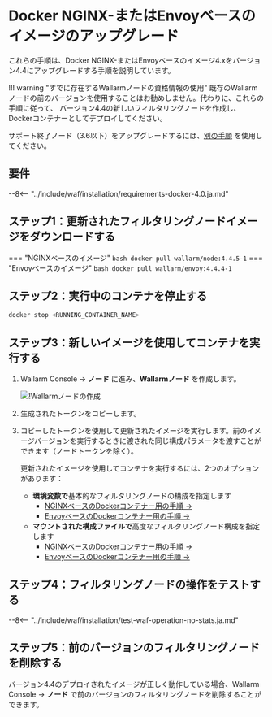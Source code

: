 [waf-mode-instr]: ../admin-en/configure-wallarm-mode.md
[blocking-page-instr]: ../admin-en/configuration-guides/configure-block-page-and-code.md
[logging-instr]: ../admin-en/configure-logging.md
[proxy-balancer-instr]: ../admin-en/using-proxy-or-balancer-en.md
[process-time-limit-instr]: ../admin-en/configure-parameters-en.md#wallarm_process_time_limit
[allocating-memory-guide]: ../admin-en/configuration-guides/allocate-resources-for-node.md
[ptrav-attack-docs]: ../attacks-vulns-list.md#path-traversal
[attacks-in-ui-image]: ../images/admin-guides/test-attacks-quickstart.png
[nginx-process-time-limit-docs]: ../admin-en/configure-parameters-en.md#wallarm_process_time_limit
[nginx-process-time-limit-block-docs]: ../admin-en/configure-parameters-en.md#wallarm_process_time_limit_block
[overlimit-res-rule-docs]: ../user-guides/rules/configure-overlimit-res-detection.md
[graylist-docs]: ../user-guides/ip-lists/graylist.md
[waf-mode-instr]: ../admin-en/configure-wallarm-mode.md
[envoy-process-time-limit-docs]: ../admin-en/configuration-guides/envoy/fine-tuning.md#process_time_limit
[envoy-process-time-limit-block-docs]: ../admin-en/configuration-guides/envoy/fine-tuning.md#process_time_limit_block

# Docker NGINX-またはEnvoyベースのイメージのアップグレード

これらの手順は、Docker NGINX-またはEnvoyベースのイメージ4.xをバージョン4.4にアップグレードする手順を説明しています。

!!! warning "すでに存在するWallarmノードの資格情報の使用"
    既存のWallarmノードの前のバージョンを使用することはお勧めしません。代わりに、これらの手順に従って、 バージョン4.4の新しいフィルタリングノードを作成し、Dockerコンテナーとしてデプロイしてください。

サポート終了ノード（3.6以下）をアップグレードするには、[別の手順](older-versions/docker-container.md) を使用してください。

## 要件

--8<-- "../include/waf/installation/requirements-docker-4.0.ja.md"

## ステップ1：更新されたフィルタリングノードイメージをダウンロードする

=== "NGINXベースのイメージ"
    ``` bash
    docker pull wallarm/node:4.4.5-1
    ```
=== "Envoyベースのイメージ"
    ``` bash
    docker pull wallarm/envoy:4.4.4-1
    ```

## ステップ2：実行中のコンテナを停止する

```bash
docker stop <RUNNING_CONTAINER_NAME>
```

## ステップ3：新しいイメージを使用してコンテナを実行する

1. Wallarm Console → **ノード** に進み、**Wallarmノード** を作成します。

    ![!Wallarmノードの作成](../images/user-guides/nodes/create-wallarm-node-name-specified.png)
1. 生成されたトークンをコピーします。
1. コピーしたトークンを使用して更新されたイメージを実行します。前のイメージバージョンを実行するときに渡された同じ構成パラメータを渡すことができます（ノードトークンを除く）。
    
    更新されたイメージを使用してコンテナを実行するには、2つのオプションがあります：

    * **環境変数で**基本的なフィルタリングノードの構成を指定します
        * [NGINXベースのDockerコンテナー用の手順 →](../admin-en/installation-docker-en.md#run-the-container-passing-the-environment-variables)
        * [EnvoyベースのDockerコンテナー用の手順 →](../admin-en/installation-guides/envoy/envoy-docker.md#run-the-container-passing-the-environment-variables)
    * **マウントされた構成ファイルで**高度なフィルタリングノード構成を指定します
        * [NGINXベースのDockerコンテナー用の手順 →](../admin-en/installation-docker-en.md#run-the-container-mounting-the-configuration-file)
        * [EnvoyベースのDockerコンテナー用の手順 →](../admin-en/installation-guides/envoy/envoy-docker.md#run-the-container-mounting-envoyyaml)

## ステップ4：フィルタリングノードの操作をテストする

--8<-- "../include/waf/installation/test-waf-operation-no-stats.ja.md"

## ステップ5：前のバージョンのフィルタリングノードを削除する

バージョン4.4のデプロイされたイメージが正しく動作している場合、Wallarm Console → **ノード** で前のバージョンのフィルタリングノードを削除することができます。